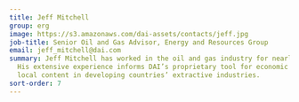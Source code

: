 ```yaml
---
title: Jeff Mitchell
group: erg
image: https://s3.amazonaws.com/dai-assets/contacts/jeff.jpg
job-title: Senior Oil and Gas Advisor, Energy and Resources Group
email: jeff_mitchell@dai.com
summary: Jeff Mitchell has worked in the oil and gas industry for nearly 40 years.
  His extensive experience informs DAI’s proprietary tool for economic analysis of
  local content in developing countries’ extractive industries.
sort-order: 7
---
```


